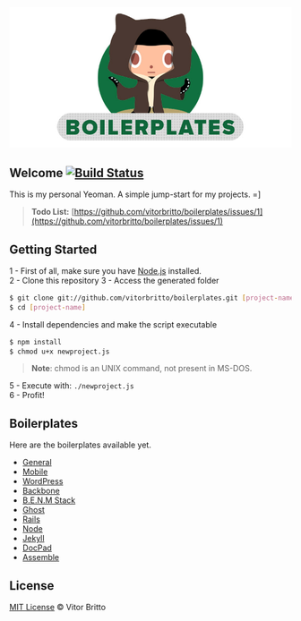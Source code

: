 ![Boilerplates Logo](logo-bp.jpg "Boilerplates")

## Welcome [![Build Status](https://travis-ci.org/vitorbritto/boilerplates.png)](https://travis-ci.org/vitorbritto/boilerplates)


This is my personal Yeoman. A simple jump-start for my projects. =]


> **Todo List:** [https://github.com/vitorbritto/boilerplates/issues/1](https://github.com/vitorbritto/boilerplates/issues/1)


## Getting Started

1 - First of all, make sure you have [Node.js](http://nodejs.org/) installed. <br/>
2 - Clone this repository
3 - Access the generated folder

```bash
$ git clone git://github.com/vitorbritto/boilerplates.git [project-name]
$ cd [project-name]
```

4 - Install dependencies and make the script executable

```bash
$ npm install
$ chmod u+x newproject.js
```

> **Note**: chmod is an UNIX command, not present in MS-DOS.

5 - Execute with: `./newproject.js` <br/>
6 - Profit!


## Boilerplates

Here are the boilerplates available yet.

- [General](lib/templates/general/)
- [Mobile](lib/templates/mobile/)
- [WordPress](lib/templates/wordpress/)
- [Backbone](lib/templates/backbone/)
- [B.E.N.M Stack](lib/templates/benmstack/)
- [Ghost](lib/templates/ghost/)
- [Rails](lib/templates/rails/)
- [Node](lib/templates/node/)
- [Jekyll](lib/templates/jekyll/)
- [DocPad](lib/templates/docpad/)
- [Assemble](lib/templates/assemble/)


## License

[MIT License](http://vitorbritto.mit-license.org/) © Vitor Britto
